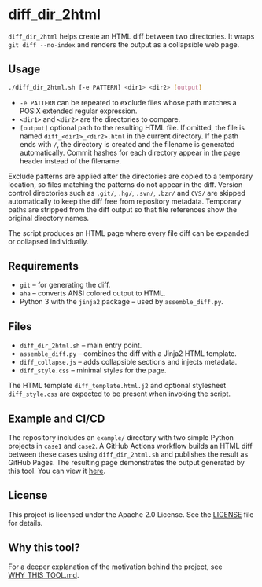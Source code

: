 # diff_dir_2html

`diff_dir_2html` helps create an HTML diff between two directories. It wraps `git diff --no-index` and renders the output as a collapsible web page.

## Usage

```bash
./diff_dir_2html.sh [-e PATTERN] <dir1> <dir2> [output]
```

- `-e PATTERN` can be repeated to exclude files whose path matches a POSIX
extended regular expression.
- `<dir1>` and `<dir2>` are the directories to compare.
- `[output]` optional path to the resulting HTML file. If omitted, the file is named `diff_<dir1>_<dir2>.html` in the current directory. If the path ends with `/`, the directory is created and the filename is generated automatically. Commit hashes for each directory appear in the page header instead of the filename.

Exclude patterns are applied after the directories are copied to a temporary location, so files matching the patterns do not appear in the diff.
Version control directories such as `.git/`, `.hg/`, `.svn/`, `.bzr/` and `CVS/` are skipped automatically to keep the diff free from repository metadata.
Temporary paths are stripped from the diff output so that file references show the original directory names.

The script produces an HTML page where every file diff can be expanded or collapsed individually.

## Requirements

- `git` – for generating the diff.
- `aha` – converts ANSI colored output to HTML.
- Python 3 with the `jinja2` package – used by `assemble_diff.py`.

## Files

- `diff_dir_2html.sh` – main entry point.
- `assemble_diff.py` – combines the diff with a Jinja2 HTML template.
- `diff_collapse.js` – adds collapsible sections and injects metadata.
- `diff_style.css` – minimal styles for the page.

The HTML template `diff_template.html.j2` and optional stylesheet `diff_style.css` are expected to be present when invoking the script.

## Example and CI/CD

The repository includes an `example/` directory with two simple Python projects in
`case1` and `case2`. A GitHub Actions workflow builds an HTML diff between these
cases using `diff_dir_2html.sh` and publishes the result as GitHub Pages. The
resulting page demonstrates the output generated by this tool. You can view it
[here](https://cfd-pizca.github.io/diff_dir_2html/).

## License

This project is licensed under the Apache 2.0 License. See the [LICENSE](LICENSE) file for details.

## Why this tool?

For a deeper explanation of the motivation behind the project, see [WHY_THIS_TOOL.md](WHY_THIS_TOOL.md).
